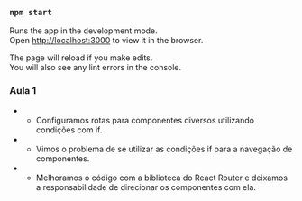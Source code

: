 ### `npm start`

Runs the app in the development mode.\
Open [http://localhost:3000](http://localhost:3000) to view it in the browser.

The page will reload if you make edits.\
You will also see any lint errors in the console.

### Aula 1

* - Configuramos rotas para componentes diversos utilizando condições com if.
* - Vimos o problema de se utilizar as condições if para a navegação de componentes.
* - Melhoramos o código com a biblioteca do React Router e deixamos a responsabilidade de direcionar os componentes com ela.